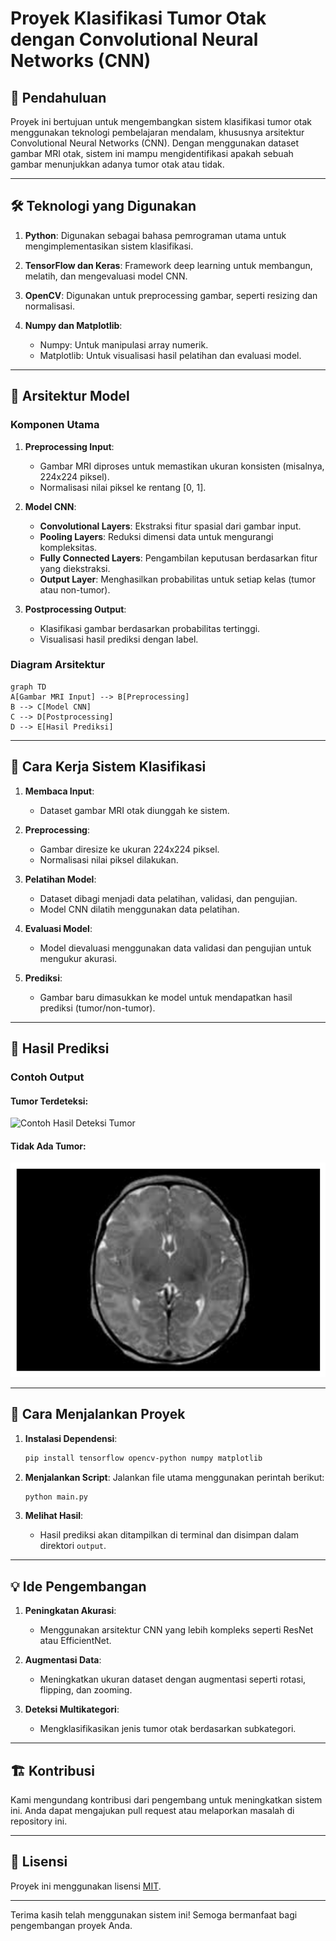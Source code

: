 # Proyek Klasifikasi Tumor Otak dengan Convolutional Neural Networks (CNN)

## 📌 Pendahuluan
Proyek ini bertujuan untuk mengembangkan sistem klasifikasi tumor otak menggunakan teknologi pembelajaran mendalam, khususnya arsitektur Convolutional Neural Networks (CNN). Dengan menggunakan dataset gambar MRI otak, sistem ini mampu mengidentifikasi apakah sebuah gambar menunjukkan adanya tumor otak atau tidak.

---

## 🛠️ Teknologi yang Digunakan

1. **Python**:
   Digunakan sebagai bahasa pemrograman utama untuk mengimplementasikan sistem klasifikasi.

2. **TensorFlow dan Keras**:
   Framework deep learning untuk membangun, melatih, dan mengevaluasi model CNN.

3. **OpenCV**:
   Digunakan untuk preprocessing gambar, seperti resizing dan normalisasi.

4. **Numpy dan Matplotlib**:
   - Numpy: Untuk manipulasi array numerik.
   - Matplotlib: Untuk visualisasi hasil pelatihan dan evaluasi model.

---

## 🧩 Arsitektur Model

### Komponen Utama

1. **Preprocessing Input**:
   - Gambar MRI diproses untuk memastikan ukuran konsisten (misalnya, 224x224 piksel).
   - Normalisasi nilai piksel ke rentang [0, 1].

2. **Model CNN**:
   - **Convolutional Layers**:
     Ekstraksi fitur spasial dari gambar input.
   - **Pooling Layers**:
     Reduksi dimensi data untuk mengurangi kompleksitas.
   - **Fully Connected Layers**:
     Pengambilan keputusan berdasarkan fitur yang diekstraksi.
   - **Output Layer**:
     Menghasilkan probabilitas untuk setiap kelas (tumor atau non-tumor).

3. **Postprocessing Output**:
   - Klasifikasi gambar berdasarkan probabilitas tertinggi.
   - Visualisasi hasil prediksi dengan label.

### Diagram Arsitektur
```mermaid
graph TD
A[Gambar MRI Input] --> B[Preprocessing]
B --> C[Model CNN]
C --> D[Postprocessing]
D --> E[Hasil Prediksi]
```

---

## 🧠 Cara Kerja Sistem Klasifikasi

1. **Membaca Input**:
   - Dataset gambar MRI otak diunggah ke sistem.

2. **Preprocessing**:
   - Gambar diresize ke ukuran 224x224 piksel.
   - Normalisasi nilai piksel dilakukan.

3. **Pelatihan Model**:
   - Dataset dibagi menjadi data pelatihan, validasi, dan pengujian.
   - Model CNN dilatih menggunakan data pelatihan.

4. **Evaluasi Model**:
   - Model dievaluasi menggunakan data validasi dan pengujian untuk mengukur akurasi.

5. **Prediksi**:
   - Gambar baru dimasukkan ke model untuk mendapatkan hasil prediksi (tumor/non-tumor).

---

## 🎯 Hasil Prediksi

### Contoh Output
#### Tumor Terdeteksi:
![Contoh Hasil Deteksi Tumor](assets/tumor_detected_example.png)

#### Tidak Ada Tumor:
![Contoh Hasil Deteksi Non-Tumor](assets/no_tumor_example.png)

---

## 🚀 Cara Menjalankan Proyek

1. **Instalasi Dependensi**:
   ```bash
   pip install tensorflow opencv-python numpy matplotlib
   ```

2. **Menjalankan Script**:
   Jalankan file utama menggunakan perintah berikut:
   ```bash
   python main.py
   ```

3. **Melihat Hasil**:
   - Hasil prediksi akan ditampilkan di terminal dan disimpan dalam direktori `output`.

---

## 💡 Ide Pengembangan

1. **Peningkatan Akurasi**:
   - Menggunakan arsitektur CNN yang lebih kompleks seperti ResNet atau EfficientNet.

2. **Augmentasi Data**:
   - Meningkatkan ukuran dataset dengan augmentasi seperti rotasi, flipping, dan zooming.

3. **Deteksi Multikategori**:
   - Mengklasifikasikan jenis tumor otak berdasarkan subkategori.

---

## 🏗️ Kontribusi

Kami mengundang kontribusi dari pengembang untuk meningkatkan sistem ini. Anda dapat mengajukan pull request atau melaporkan masalah di repository ini.

---

## 📝 Lisensi
Proyek ini menggunakan lisensi [MIT](LICENSE).

---

Terima kasih telah menggunakan sistem ini! Semoga bermanfaat bagi pengembangan proyek Anda.
